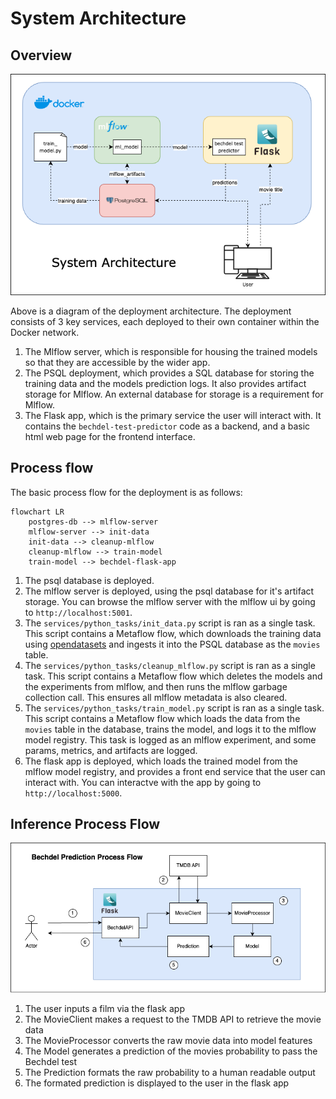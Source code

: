 # System Architecture

## Overview
![System Architecture](diagrams/system_diagram.png)

Above is a diagram of the deployment architecture. The deployment consists of 3 key services, each deployed to their own container within the Docker network.
1. The Mlflow server, which is responsible for housing the trained models so that they are accessible by the wider app.
2. The PSQL deployment, which provides a SQL database for storing the training data and the models prediction logs. It also provides artifact storage for Mlflow. An external database for storage is a requirement for Mlflow.
3. The Flask app, which is the primary service the user will interact with. It contains the `bechdel-test-predictor` code as a backend, and a basic html web page for the frontend interface.


## Process flow
The basic process flow for the deployment is as follows:

```mermaid
flowchart LR
    postgres-db --> mlflow-server
    mlflow-server --> init-data
    init-data --> cleanup-mlflow
    cleanup-mlflow --> train-model
    train-model --> bechdel-flask-app
```

1. The psql database is deployed.
2. The mlflow server is deployed, using the psql database for it's artifact storage. You can browse the mlflow server with the mlflow ui by going to `http://localhost:5001`.
3. The `services/python_tasks/init_data.py` script is ran as a single task. This script contains a Metaflow flow, which downloads the training data using [opendatasets](https://github.com/JovianHQ/opendatasets/tree/master) and ingests it into the PSQL database as the `movies` table.
4. The `services/python_tasks/cleanup_mlflow.py` script is ran as a single task. This script contains a Metaflow flow which deletes the models and the experiments from mlflow, and then runs the mlflow garbage collection call. This ensures all mlflow metadata is also cleared.
5. The `services/python_tasks/train_model.py` script is ran as a single task. This script contains a Metaflow flow which loads the data from the `movies` table in the database, trains the model, and logs it to the mlflow model registry. This task is logged as an mlflow experiment, and some params, metrics, and artifacts are logged.
6. The flask app is deployed, which loads the trained model from the mlflow model registry, and provides a front end service that the user can interact with. You can interactve with the app by going to `http://localhost:5000`.


## Inference Process Flow
![Inferece Process Flow](diagrams/inference_diagram.png)

1. The user inputs a film via the flask app
2. The MovieClient makes a request to the TMDB API to retrieve the movie data
3. The MovieProcessor converts the raw movie data into model features
4. The Model generates a prediction of the movies probability to pass the Bechdel test
5. The Prediction formats the raw probability to a human readable output
6. The formated prediction is displayed to the user in the flask app